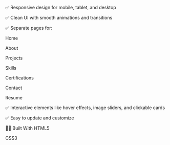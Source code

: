 ✅ Responsive design for mobile, tablet, and desktop

✅ Clean UI with smooth animations and transitions

✅ Separate pages for:

Home

About

Projects

Skills

Certifications

Contact

Resume

✅ Interactive elements like hover effects, image sliders, and clickable cards

✅ Easy to update and customize

👩‍💻 Built With
HTML5

CSS3
